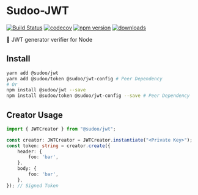 # Sudoo-JWT

[![Build Status](https://travis-ci.com/SudoDotDog/Sudoo-JWT.svg?branch=master)](https://travis-ci.com/SudoDotDog/Sudoo-JWT)
[![codecov](https://codecov.io/gh/SudoDotDog/Sudoo-JWT/branch/master/graph/badge.svg)](https://codecov.io/gh/SudoDotDog/Sudoo-JWT)
[![npm version](https://badge.fury.io/js/%40sudoo%2Fjwt.svg)](https://www.npmjs.com/package/@sudoo/jwt)
[![downloads](https://img.shields.io/npm/dm/@sudoo/jwt.svg)](https://www.npmjs.com/package/@sudoo/jwt)

:clap: JWT generator verifier for Node

## Install

```sh
yarn add @sudoo/jwt
yarn add @sudoo/token @sudoo/jwt-config # Peer Dependency
# Or
npm install @sudoo/jwt --save
npm install @sudoo/token @sudoo/jwt-config --save # Peer Dependency
```

## Creator Usage

```ts
import { JWTCreator } from "@sudoo/jwt";

const creator: JWTCreator = JWTCreator.instantiate("<Private Key>");
const token: string = creator.create({
    header: {
        foo: 'bar',
    },
    body: {
        foo: 'bar',
    },
}); // Signed Token
```
